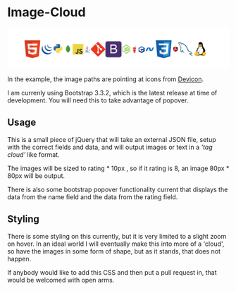 # Image-Cloud

![My Example](/img/screenshot.png)


In the example, the image paths are pointing at icons from [Devicon](https://github.com/konpa/devicon).

I am currenly using Bootstrap 3.3.2, which is the latest release at time of development. You will need this to take advantage of popover.

## Usage
This is a small piece of jQuery that will take an external JSON file, setup with the correct fields and data, and will output images or text in a _'tag cloud'_ like format.

The images will be sized to rating \* 10px , so if it rating is 8, an image 80px \* 80px will be output.

There is also some bootstrap popover functionality current that displays the data from the name field and the data from the rating field.

## Styling
There is some styling on this currently, but it is very limited to a slight zoom on hover. In an ideal world I will eventually make this into more of a 'cloud', so have the images in some form of shape, but as it stands, that does not happen.

If anybody would like to add this CSS and then put a pull request in, that would be welcomed with open arms.
